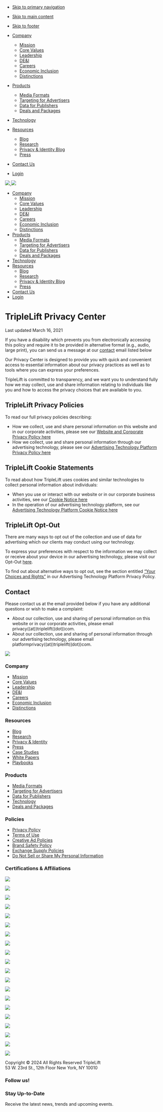 * [Skip to primary navigation](#genesis-nav-primary)
* [Skip to main content](#genesis-content)
* [Skip to footer](#genesis-footer-widgets)

* [Company](https://triplelift.com/company/)
    * [Mission](https://triplelift.com/company/#mission)
    * [Core Values](https://triplelift.com/company/#values)
    * [Leadership](https://triplelift.com/company/#leadership)
    * [DE&I](https://triplelift.com/diversity-equity-and-inclusion/)
    * [Careers](https://triplelift.com/careers/)
    * [Economic Inclusion](https://triplelift.com/economic-inclusion/)
    * [Distinctions](https://triplelift.com/distinctions/)
* [Products](https://triplelift.com/products/)
    * [Media Formats](https://triplelift.com/products/advertising-media-formats/)
    * [Targeting for Advertisers](https://triplelift.com/products/audiences-advertisers/)
    * [Data for Publishers](https://triplelift.com/products/audiences-publishers/)
    * [Deals and Packages](https://resources.triplelift.com/inventory-packages-deals)
* [Technology](https://triplelift.com/technology/)
* [Resources](https://resources.triplelift.com/)
    * [Blog](https://triplelift.com/blog/)
    * [Research](https://resources.triplelift.com/research)
    * [Privacy & Identity Blog](https://triplelift.com/privacy-hub/)
    * [Press](https://triplelift.com/press-room/)
* [Contact Us](https://triplelift.com/contact-us/)
* [Login](https://console.triplelift.com/login)

 [![](https://triplelift.com/wp-content/themes/genesis-triplelift/images/logomark-gradient.svg) ![](https://triplelift.com/wp-content/themes/genesis-triplelift/images/wordmark-white.svg)](https://triplelift.com/)

* [Company](https://triplelift.com/company/)
    * [Mission](https://triplelift.com/company/#mission)
    * [Core Values](https://triplelift.com/company/#values)
    * [Leadership](https://triplelift.com/company/#leadership)
    * [DE&I](https://triplelift.com/diversity-equity-and-inclusion/)
    * [Careers](https://triplelift.com/careers/)
    * [Economic Inclusion](https://triplelift.com/economic-inclusion/)
    * [Distinctions](https://triplelift.com/distinctions/)
* [Products](https://triplelift.com/products/)
    * [Media Formats](https://triplelift.com/products/advertising-media-formats/)
    * [Targeting for Advertisers](https://triplelift.com/products/audiences-advertisers/)
    * [Data for Publishers](https://triplelift.com/products/audiences-publishers/)
    * [Deals and Packages](https://resources.triplelift.com/inventory-packages-deals)
* [Technology](https://triplelift.com/technology/)
* [Resources](https://resources.triplelift.com/)
    * [Blog](https://triplelift.com/blog/)
    * [Research](https://resources.triplelift.com/research)
    * [Privacy & Identity Blog](https://triplelift.com/privacy-hub/)
    * [Press](https://triplelift.com/press-room/)
* [Contact Us](https://triplelift.com/contact-us/)
* [Login](https://console.triplelift.com/login)

TripleLift Privacy Center
=========================

Last updated March 16, 2021

If you have a disability which prevents you from electronically accessing this policy and require it to be provided in alternative format (e.g., audio, large print), you can send us a message at our [contact](#contact) email listed below 

Our Privacy Center is designed to provide you with quick and convenient access to essential information about our privacy practices as well as to tools where you can express your preferences.

TripleLift is committed to transparency, and we want you to understand fully how we may collect, use and share information relating to individuals like you and how to access the privacy choices that are available to you. 

TripleLift Privacy Policies
---------------------------

To read our full privacy policies describing:

* How we collect, use and share personal information on this website and in our corporate activities, please see our [Website and Corporate Privacy Policy here](https://triplelift.com/corporate-privacy-policy/)
* How we collect, use and share personal information through our advertising technology, please see our [Advertising Technology Platform Privacy Policy here](https://triplelift.com/platform-privacy-policy/)

TripleLift Cookie Statements
----------------------------

To read about how TripleLift uses cookies and similar technologies to collect personal information about individuals:

* When you use or interact with our website or in our corporate business activities, see our [Cookie Notice here](https://triplelift.com/cookie-policy/)
* In the operation of our advertising technology platform, see our [Advertising Technology Platform Cookie Notice here](https://triplelift.com/advertising-technology-platform-cookie-notice/)

TripleLift Opt-Out
------------------

There are many ways to opt out of the collection and use of data for advertising which our clients may conduct using our technology. 

To express your preferences with respect to the information we may collect or receive about your device in our advertising technology, please visit our Opt-Out [here](https://triplelift.com/user-rights-policy-and-opt-out/).

To find out about alternative ways to opt out, see the section entitled [“Your Choices and Rights”](https://triplelift.com/platform-privacy-policy/#your-choices-and-rights) in our Advertising Technology Platform Privacy Policy.

Contact
-------

Please contact us at the email provided below if you have any additional questions or wish to make a complaint:

* About our collection, use and sharing of personal information on this website or in our corporate activities, please email privacy((at))triplelift((dot))com.
* About our collection, use and sharing of personal information through our advertising technology, please email platformprivacy((at))triplelift((dot))com.

![](https://triplelift.com/wp-content/themes/genesis-triplelift/images/logo-white.png)

### Company

* [Mission](https://triplelift.com/company/#mission)
* [Core Values](https://triplelift.com/company/#values)
* [Leadership](https://triplelift.com/company/#leadership)
* [DE&I](https://triplelift.com/diversity-equity-and-inclusion/)
* [Careers](https://triplelift.com/careers/)
* [Economic Inclusion](https://triplelift.com/economic-inclusion/)
* [Distinctions](https://triplelift.com/distinctions/)

### Resources

* [Blog](https://triplelift.com/blog/)
* [Research](https://resources.triplelift.com/research)
* [Privacy & Identity](https://triplelift.com/privacy-hub/)
* [Press](https://triplelift.com/press-room/)
* [Case Studies](https://resources.triplelift.com/research-hub-case-studies)
* [White Papers](https://resources.triplelift.com/whitepaper)
* [Playbooks](https://resources.triplelift.com/playbooks)

### Products

* [Media Formats](https://triplelift.com/products/advertising-media-formats/)
* [Targeting for Advertisers](https://triplelift.com/products/audiences-advertisers/)
* [Data for Publishers](https://triplelift.com/products/audiences-publishers/)
* [Technology](https://triplelift.com/technology/)
* [Deals and Packages](https://resources.triplelift.com/inventory-packages-deals)

### Policies

* [Privacy Policy](https://triplelift.com/privacy/)
* [Terms of Use](https://triplelift.com/terms-of-use/)
* [Creative Ad Policies](https://triplelift.com/creative_ad_policies/)
* [Brand Safety Policy](https://triplelift.com/triplelift-brand-safety/)
* [Exchange Supply Policies](https://triplelift.com/exchange-supply-policies/)
* [Do Not Sell or Share My Personal Information](https://triplelift.com/user-rights-policy-and-opt-out/#california)

### Certifications & Affiliations

![](//triplelift.com/wp-content/plugins/a3-lazy-load/assets/images/lazy_placeholder.gif)

![](https://triplelift.com/wp-content/themes/genesis-triplelift/images/certs/cmyk_tag_registration.svg)

![](//triplelift.com/wp-content/plugins/a3-lazy-load/assets/images/lazy_placeholder.gif)

![](https://triplelift.com/wp-content/themes/genesis-triplelift/images/certs/rgb_tag_certified.svg)

![](//triplelift.com/wp-content/plugins/a3-lazy-load/assets/images/lazy_placeholder.gif)

![](https://triplelift.com/wp-content/themes/genesis-triplelift/images/certs/iab_uk_gold.svg)

![](//triplelift.com/wp-content/plugins/a3-lazy-load/assets/images/lazy_placeholder.gif)

![](https://triplelift.com/wp-content/themes/genesis-triplelift/images/certs/iab_member_seal.svg)

![](//triplelift.com/wp-content/plugins/a3-lazy-load/assets/images/lazy_placeholder.gif)

![](https://triplelift.com/wp-content/themes/genesis-triplelift/images/certs/advertising_option_icon.svg)

![](//triplelift.com/wp-content/plugins/a3-lazy-load/assets/images/lazy_placeholder.gif)

![](https://triplelift.com/wp-content/themes/genesis-triplelift/images/certs/edaa_certifited_abc.svg)

![](//triplelift.com/wp-content/plugins/a3-lazy-load/assets/images/lazy_placeholder.gif)

![](https://triplelift.com/wp-content/uploads/2024/02/NMSDC_CERIFIED_2024-white-01.png)

![](//triplelift.com/wp-content/plugins/a3-lazy-load/assets/images/lazy_placeholder.gif)

![](https://triplelift.com/wp-content/uploads/2023/01/supplier-diverse-logo-white-2023.png)

![](//triplelift.com/wp-content/plugins/a3-lazy-load/assets/images/lazy_placeholder.gif)

![](https://triplelift.com/wp-content/uploads/2023/01/MAVENDiversityLogo-2023-1.png)

![](//triplelift.com/wp-content/plugins/a3-lazy-load/assets/images/lazy_placeholder.gif)

![](/wp-content/uploads/2023/11/logo-white-300x62.png)

  
Copyright © 2024 All Rights Reserved TripleLift  
53 W. 23rd St., 12th Floor New York, NY 10010

### Follow us!

[](https://www.linkedin.com/company/triplelift/)[](https://www.youtube.com/channel/UCHFcDTmp1-008hATl16JWxw)[](https://twitter.com/TripleLiftHQ)[](https://instagram.com/triplelifthq)

### Stay Up-to-Date

Receive the latest news, trends and upcoming events.